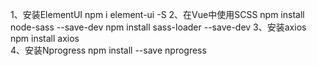 1、安装ElementUI
    npm i element-ui -S
2、在Vue中使用SCSS
    npm install node-sass --save-dev
    npm install sass-loader --save-dev
3、安装axios
    npm install axios   
4、安装Nprogress
    npm install --save nprogress